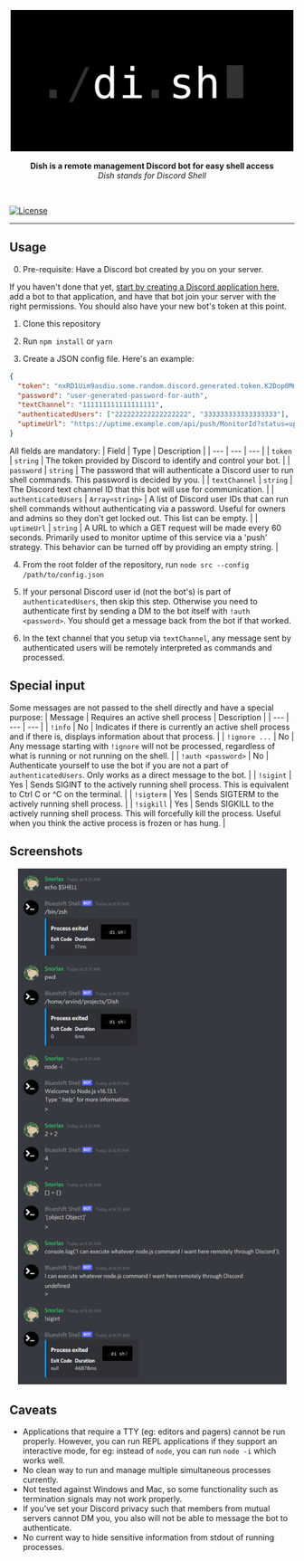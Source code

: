 <p align="center">
    <img width="500" src="https://github.com/EnKrypt/Dish/raw/master/assets/Dish.png">
</p>

<p align="center">
    <b>Dish is a remote management Discord bot for easy shell access</b><br />
    <i>Dish stands for Discord Shell</i>
</p>

<br>

[![License](https://img.shields.io/github/license/EnKrypt/Dish?style=flat-square)](https://raw.githubusercontent.com/EnKrypt/Doppler/master/LICENSE)

---

## Usage

0. Pre-requisite: Have a Discord bot created by you on your server.

If you haven't done that yet, [start by creating a Discord application here](https://discord.com/developers/applications), add a bot to that application, and have that bot join your server with the right permissions. You should also have your new bot's token at this point.

1. Clone this repository

2. Run `npm install` or `yarn`

3. Create a JSON config file. Here's an example:

```json
{
  "token": "nxRD1Uim9asdiu.some.random.discord.generated.token.K2Dop0Mma43IqqQ",
  "password": "user-generated-password-for-auth",
  "textChannel": "111111111111111111",
  "authenticatedUsers": ["222222222222222222", "333333333333333333"],
  "uptimeUrl": "https://uptime.example.com/api/push/MonitorId?status=up&msg=OK"
}
```

All fields are mandatory:
| Field | Type | Description |
| --- | --- | --- |
| `token` | `string` | The token provided by Discord to identify and control your bot. |
| `password` | `string` | The password that will authenticate a Discord user to run shell commands. This password is decided by you. |
| `textChannel` | `string` | The Discord text channel ID that this bot will use for communication. |
| `authenticatedUsers` | `Array<string>` | A list of Discord user IDs that can run shell commands without authenticating via a password. Useful for owners and admins so they don't get locked out. This list can be empty. |
| `uptimeUrl` | `string` | A URL to which a GET request will be made every 60 seconds. Primarily used to monitor uptime of this service via a 'push' strategy. This behavior can be turned off by providing an empty string. |

4. From the root folder of the repository, run `node src --config /path/to/config.json`

5. If your personal Discord user id (not the bot's) is part of `authenticatedUsers`, then skip this step. Otherwise you need to authenticate first by sending a DM to the bot itself with `!auth <password>`. You should get a message back from the bot if that worked.

6. In the text channel that you setup via `textChannel`, any message sent by authenticated users will be remotely interpreted as commands and processed.

## Special input

Some messages are not passed to the shell directly and have a special purpose:
| Message | Requires an active shell process | Description |
| --- | --- | --- |
| `!info` | No | Indicates if there is currently an active shell process and if there is, displays information about that process. |
| `!ignore ...` | No | Any message starting with `!ignore` will not be processed, regardless of what is running or not running on the shell. |
| `!auth <password>` | No | Authenticate yourself to use the bot if you are not a part of `authenticatedUsers`. Only works as a direct message to the bot. |
| `!sigint` | Yes | Sends SIGINT to the actively running shell process. This is equivalent to Ctrl C or ^C on the terminal. |
| `!sigterm` | Yes | Sends SIGTERM to the actively running shell process. |
| `!sigkill` | Yes | Sends SIGKILL to the actively running shell process. This will forcefully kill the process. Useful when you think the active process is frozen or has hung. |

## Screenshots

<p align="center">
    <img width="475" src="https://github.com/EnKrypt/Dish/raw/master/assets/screenshot.png">
</p>

## Caveats

- Applications that require a TTY (eg: editors and pagers) cannot be run properly. However, you can run REPL applications if they support an interactive mode, for eg: instead of `node`, you can run `node -i` which works well.
- No clean way to run and manage multiple simultaneous processes currently.
- Not tested against Windows and Mac, so some functionality such as termination signals may not work properly.
- If you've set your Discord privacy such that members from mutual servers cannot DM you, you also will not be able to message the bot to authenticate.
- No current way to hide sensitive information from stdout of running processes.
